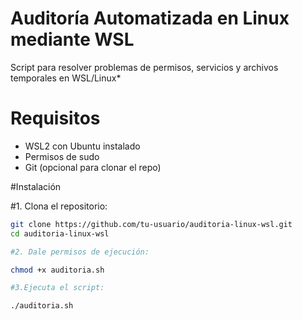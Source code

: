 # Auditoría Automatizada en Linux mediante WSL  

Script para resolver problemas de permisos, servicios y archivos temporales en WSL/Linux*  

# Requisitos  
- WSL2 con Ubuntu instalado  
- Permisos de sudo  
- Git (opcional para clonar el repo)  

#Instalación  

#1. Clona el repositorio:  
   ```bash
   git clone https://github.com/tu-usuario/auditoria-linux-wsl.git  
   cd auditoria-linux-wsl
   
#2. Dale permisos de ejecución:

chmod +x auditoria.sh

#3.Ejecuta el script:

./auditoria.sh
